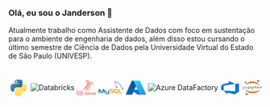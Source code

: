 ### Olá, eu sou o Janderson 🙂

Atualmente trabalho como Assistente de Dados com foco em sustentação para o ambiente de engenharia de dados, além disso estou cursando o último semestre de Ciência de Dados pela Universidade Virtual do Estado de São Paulo (UNIVESP).

##
<div style="display: inline_block" align = "center">
  <img align="center" alt="Python" height="40" width="40" src="https://raw.githubusercontent.com/devicons/devicon/master/icons/python/python-original.svg">
  <img align="center" alt="Databricks" height="35" width="35" src="https://registry.npmmirror.com/@lobehub/icons-static-png/latest/files/dark/dbrx-color.png">
  <img align="center" alt="SQLServer" height="40" width="40" src="https://github.com/devicons/devicon/blob/master/icons/microsoftsqlserver/microsoftsqlserver-plain-wordmark.svg"/>
  <img align="center" alt="MySQL" height="50" width="50" src="https://github.com/devicons/devicon/blob/master/icons/mysql/mysql-original-wordmark.svg">
  <img align="center" alt="Azure" height="30" width="40" src="https://github.com/devicons/devicon/blob/master/icons/azure/azure-original.svg">
  <img align="center" alt="Azure DataFactory" height="30" width="40" src="https://code.benco.io/icon-collection/azure-icons/Data-Factory.svg">
  <img align="center" alt="Azure DevOps" height="30" width="40" src="https://raw.githubusercontent.com/devicons/devicon/ca28c779441053191ff11710fe24a9e6c23690d6/icons/azuredevops/azuredevops-plain.svg">
  <img align="center" alt="Azure DevOps" height="30" width="40" src="https://github.com/devicons/devicon/blob/master/icons/jupyter/jupyter-original-wordmark.svg">
</div>


